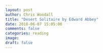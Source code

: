 ```yaml
---
layout: post
author: Chris Woodall
title: "Desert Solitaire by Edward Abbey"
date: 2018-06-07 15:05:00
comments: false
categories: reading
image:
draft: false
---
```

